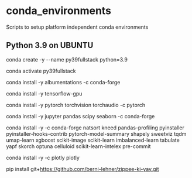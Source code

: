 # conda_environments
Scripts to setup platform independent conda environments

## Python 3.9 on UBUNTU
conda create -y --name py39fullstack python=3.9

conda activate py39fullstack

conda install -y albumentations -c conda-forge

conda install -y tensorflow-gpu

conda install -y pytorch torchvision torchaudio -c pytorch

conda install -y jupyter pandas scipy seaborn -c conda-forge

conda install -y -c conda-forge natsort kneed pandas-profiling pyinstaller pyinstaller-hooks-contrib pytorch-model-summary shapely sweetviz tqdm umap-learn xgboost scikit-image scikit-learn imbalanced-learn tabulate yapf skorch optuna celluloid scikit-learn-intelex pre-commit

conda install -y -c plotly plotly

pip install git+https://github.com/berni-lehner/zippee-ki-yay.git
